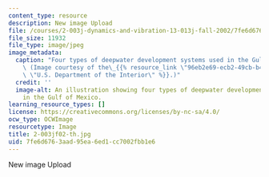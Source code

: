 ```yaml
---
content_type: resource
description: New image Upload
file: /courses/2-003j-dynamics-and-vibration-13-013j-fall-2002/7fe6d6763aad95ea6ed1cc7002fbb1e6_2-003jf02-th.jpg
file_size: 11932
file_type: image/jpeg
image_metadata:
  caption: "Four types of deepwater development systems used in the Gulf of Mexico.\
    \ (Image courtesy of the\_{{% resource_link \"96eb2e69-ecb2-49cb-b446-7093987ddd13\"\
    \ \"U.S. Department of the Interior\" %}}.)"
  credit: ''
  image-alt: An illustration showing four types of deepwater development systems used
    in the Gulf of Mexico.
learning_resource_types: []
license: https://creativecommons.org/licenses/by-nc-sa/4.0/
ocw_type: OCWImage
resourcetype: Image
title: 2-003jf02-th.jpg
uid: 7fe6d676-3aad-95ea-6ed1-cc7002fbb1e6
---
```

New image Upload
